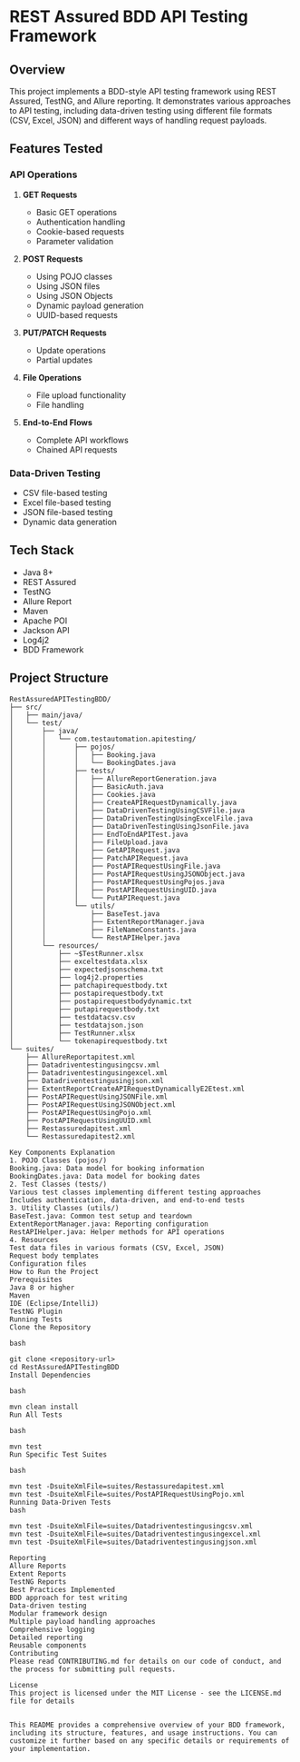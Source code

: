 # REST Assured BDD API Testing Framework

## Overview
This project implements a BDD-style API testing framework using REST Assured, TestNG, and Allure reporting. It demonstrates various approaches to API testing, including data-driven testing using different file formats (CSV, Excel, JSON) and different ways of handling request payloads.

## Features Tested

### API Operations
1. **GET Requests**
   - Basic GET operations
   - Authentication handling
   - Cookie-based requests
   - Parameter validation

2. **POST Requests**
   - Using POJO classes
   - Using JSON files
   - Using JSON Objects
   - Dynamic payload generation
   - UUID-based requests

3. **PUT/PATCH Requests**
   - Update operations
   - Partial updates

4. **File Operations**
   - File upload functionality
   - File handling

5. **End-to-End Flows**
   - Complete API workflows
   - Chained API requests

### Data-Driven Testing
- CSV file-based testing
- Excel file-based testing
- JSON file-based testing
- Dynamic data generation

## Tech Stack
- Java 8+
- REST Assured
- TestNG
- Allure Report
- Maven
- Apache POI
- Jackson API
- Log4j2
- BDD Framework

## Project Structure

```plaintext
RestAssuredAPITestingBDD/
├── src/
│   ├── main/java/
│   └── test/
│       ├── java/
│       │   └── com.testautomation.apitesting/
│       │       ├── pojos/
│       │       │   ├── Booking.java
│       │       │   └── BookingDates.java
│       │       ├── tests/
│       │       │   ├── AllureReportGeneration.java
│       │       │   ├── BasicAuth.java
│       │       │   ├── Cookies.java
│       │       │   ├── CreateAPIRequestDynamically.java
│       │       │   ├── DataDrivenTestingUsingCSVFile.java
│       │       │   ├── DataDrivenTestingUsingExcelFile.java
│       │       │   ├── DataDrivenTestingUsingJsonFile.java
│       │       │   ├── EndToEndAPITest.java
│       │       │   ├── FileUpload.java
│       │       │   ├── GetAPIRequest.java
│       │       │   ├── PatchAPIRequest.java
│       │       │   ├── PostAPIRequestUsingFile.java
│       │       │   ├── PostAPIRequestUsingJSONObject.java
│       │       │   ├── PostAPIRequestUsingPojos.java
│       │       │   ├── PostAPIRequestUsingUID.java
│       │       │   └── PutAPIRequest.java
│       │       └── utils/
│       │           ├── BaseTest.java
│       │           ├── ExtentReportManager.java
│       │           ├── FileNameConstants.java
│       │           └── RestAPIHelper.java
│       └── resources/
│           ├── ~$TestRunner.xlsx
│           ├── exceltestdata.xlsx
│           ├── expectedjsonschema.txt
│           ├── log4j2.properties
│           ├── patchapirequestbody.txt
│           ├── postapirequestbody.txt
│           ├── postapirequestbodydynamic.txt
│           ├── putapirequestbody.txt
│           ├── testdatacsv.csv
│           ├── testdatajson.json
│           ├── TestRunner.xlsx
│           └── tokenapirequestbody.txt
└── suites/
    ├── AllureReportapitest.xml
    ├── Datadriventestingusingcsv.xml
    ├── Datadriventestingusingexcel.xml
    ├── Datadriventestingusingjson.xml
    ├── ExtentReportCreateAPIRequestDynamicallyE2Etest.xml
    ├── PostAPIRequestUsingJSONFile.xml
    ├── PostAPIRequestUsingJSONObject.xml
    ├── PostAPIRequestUsingPojo.xml
    ├── PostAPIRequestUsingUUID.xml
    ├── Restassuredapitest.xml
    └── Restassuredapitest2.xml

Key Components Explanation
1. POJO Classes (pojos/)
Booking.java: Data model for booking information
BookingDates.java: Data model for booking dates
2. Test Classes (tests/)
Various test classes implementing different testing approaches
Includes authentication, data-driven, and end-to-end tests
3. Utility Classes (utils/)
BaseTest.java: Common test setup and teardown
ExtentReportManager.java: Reporting configuration
RestAPIHelper.java: Helper methods for API operations
4. Resources
Test data files in various formats (CSV, Excel, JSON)
Request body templates
Configuration files
How to Run the Project
Prerequisites
Java 8 or higher
Maven
IDE (Eclipse/IntelliJ)
TestNG Plugin
Running Tests
Clone the Repository

bash

git clone <repository-url>
cd RestAssuredAPITestingBDD
Install Dependencies

bash

mvn clean install
Run All Tests

bash

mvn test
Run Specific Test Suites

bash

mvn test -DsuiteXmlFile=suites/Restassuredapitest.xml
mvn test -DsuiteXmlFile=suites/PostAPIRequestUsingPojo.xml
Running Data-Driven Tests
bash

mvn test -DsuiteXmlFile=suites/Datadriventestingusingcsv.xml
mvn test -DsuiteXmlFile=suites/Datadriventestingusingexcel.xml
mvn test -DsuiteXmlFile=suites/Datadriventestingusingjson.xml

Reporting
Allure Reports
Extent Reports
TestNG Reports
Best Practices Implemented
BDD approach for test writing
Data-driven testing
Modular framework design
Multiple payload handling approaches
Comprehensive logging
Detailed reporting
Reusable components
Contributing
Please read CONTRIBUTING.md for details on our code of conduct, and the process for submitting pull requests.

License
This project is licensed under the MIT License - see the LICENSE.md file for details


This README provides a comprehensive overview of your BDD framework, including its structure, features, and usage instructions. You can customize it further based on any specific details or requirements of your implementation.

